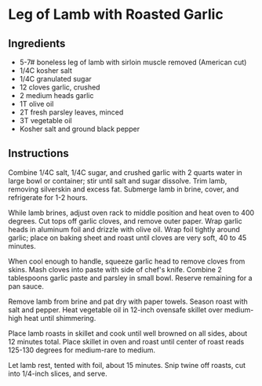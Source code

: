 # Leg of Lamb with Roasted Garlic

## Ingredients

* 5-7# boneless leg of lamb with sirloin muscle removed (American cut)
* 1/4C kosher salt 
* 1/4C granulated sugar
* 12 cloves garlic, crushed
* 2 medium heads garlic
* 1T olive oil
* 2T fresh parsley leaves, minced
* 3T vegetable oil
* Kosher salt and ground black pepper

## Instructions

Combine 1/4C salt, 1/4C sugar, and crushed garlic with 2 quarts water in
large bowl or container; stir until salt and sugar dissolve. Trim lamb,
removing silverskin and excess fat. Submerge lamb in brine, cover, and refrigerate for 1-2 hours.

While lamb brines, adjust oven rack to middle position and heat oven to 
400 degrees. Cut tops off garlic cloves, and remove outer paper. 
Wrap garlic heads in aluminum foil and drizzle with olive 
oil. Wrap foil tightly around garlic; place on baking sheet and roast 
until cloves are very soft, 40 to 45 minutes. 

When cool enough to handle, squeeze garlic head to remove cloves from 
skins. Mash cloves into paste with side of chef's knife. Combine 2 tablespoons garlic paste and parsley in small bowl.  Reserve remaining
for a pan sauce.

Remove lamb from brine and pat dry with paper towels. Season roast with 
salt and pepper. Heat vegetable oil in 12-inch ovensafe skillet over 
medium-high heat until shimmering. 

Place lamb roasts in skillet and cook until well browned on all sides, 
about 12 minutes total. Place skillet in oven and roast until center of 
roast reads 125-130 degrees for medium-rare to medium.

Let lamb rest, tented with foil, about 15 minutes. Snip twine off 
roasts, cut into 1/4-inch slices, and serve.